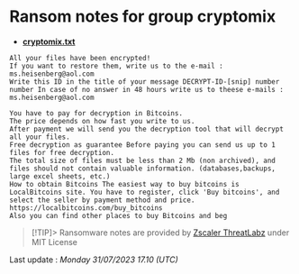 # Ransom notes for group cryptomix
* **[cryptomix.txt](https://ransomware.live/ransomware_notes/cryptomix/cryptomix.txt)**

```
All your files have been encrypted! 
If you want to restore them, write us to the e-mail : ms.heisenberg@aol.com 
Write this ID in the title of your message DECRYPT-ID-[snip] number number In case of no answer in 48 hours write us to theese e-mails : ms.heisenberg@aol.com 

You have to pay for decryption in Bitcoins. 
The price depends on how fast you write to us. 
After payment we will send you the decryption tool that will decrypt all your files. 
Free decryption as guarantee Before paying you can send us up to 1 files for free decryption. 
The total size of files must be less than 2 Mb (non archived), and files should not contain valuable information. (databases,backups, large excel sheets, etc.) 
How to obtain Bitcoins The easiest way to buy bitcoins is LocalBitcoins site. You have to register, click 'Buy bitcoins', and select the seller by payment method and price. 
https://localbitcoins.com/buy_bitcoins 
Also you can find other places to buy Bitcoins and beg 

```


> [!TIP]> Ransomware notes are provided by [Zscaler ThreatLabz](https://github.com/threatlabz/ransomware_notes) under MIT License
> 




Last update : _Monday 31/07/2023 17.10 (UTC)_

